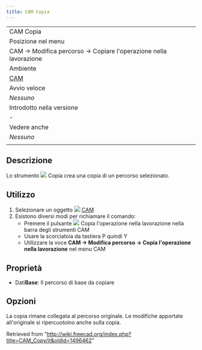 ```yaml
---
title: CAM Copia
---
```

|  |
| --- |
| CAM Copia |
| Posizione nel menu |
| CAM → Modifica percorso → Copiare l'operazione nella lavorazione |
| Ambiente |
| [CAM](/CAM_Workbench/it "CAM Workbench/it") |
| Avvio veloce |
| *Nessuno* |
| Introdotto nella versione |
| - |
| Vedere anche |
| *Nessuno* |
|  |

## Descrizione

Lo strumento ![](/images/CAM_Copy.svg) Copia crea una copia di un percorso selezionato.

## Utilizzo

1. Selezionare un oggetto ![](/images/Workbench_CAM.svg) [CAM](/CAM_Workbench/it "CAM Workbench/it")
2. Esistono diversi modi per richiamare il comando:
   * Premere il pulsante ![](/images/CAM_Copy.svg) Copia l'operazione nella lavorazione nella barra degli strumenti CAM
   * Usare la scorciatoia da tastiera P quindi Y
   * Utilizzare la voce **CAM → Modifica percorso → Copia l'operazione nella lavorazione** nel menu CAM

## Proprietà

* Dati**Base**: Il percorso di base da copiare

## Opzioni

La copia rimane collegata al percorso originale. Le modifiche apportate all'originale si ripercuotoino anche sulla copia.

Retrieved from "<http://wiki.freecad.org/index.php?title=CAM_Copy/it&oldid=1496462>"